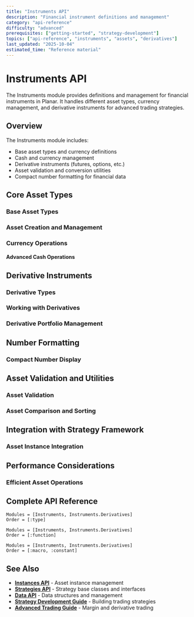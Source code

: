 ```yaml
---
title: "Instruments API"
description: "Financial instrument definitions and management"
category: "api-reference"
difficulty: "advanced"
prerequisites: ["getting-started", "strategy-development"]
topics: ["api-reference", "instruments", "assets", "derivatives"]
last_updated: "2025-10-04"
estimated_time: "Reference material"
---
```


# Instruments API

The Instruments module provides definitions and management for financial instruments in Planar. It handles different asset types, currency management, and derivative instruments for advanced trading strategies.

## Overview

The Instruments module includes:
- Base asset types and currency definitions
- Cash and currency management
- Derivative instruments (futures, options, etc.)
- Asset validation and conversion utilities
- Compact number formatting for financial data

## Core Asset Types

### Base Asset Types


### Asset Creation and Management


### Currency Operations


#### Advanced Cash Operations


## Derivative Instruments

### Derivative Types


### Working with Derivatives


### Derivative Portfolio Management


## Number Formatting

### Compact Number Display


## Asset Validation and Utilities

### Asset Validation


### Asset Comparison and Sorting


## Integration with Strategy Framework

### Asset Instance Integration


## Performance Considerations

### Efficient Asset Operations


## Complete API Reference

```@autodocs
Modules = [Instruments, Instruments.Derivatives]
Order = [:type]
```

```@autodocs
Modules = [Instruments, Instruments.Derivatives]
Order = [:function]
```

```@autodocs
Modules = [Instruments, Instruments.Derivatives]
Order = [:macro, :constant]
```

## See Also

- **[Instances API](instances.md)** - Asset instance management
- **[Strategies API](strategies.md)** - Strategy base classes and interfaces
- **[Data API](../data.md)** - Data structures and management
- **[Strategy Development Guide](../guides/../guides/strategy-development.md)** - Building trading strategies
- **[Advanced Trading Guide](../advanced/risk-management.md)** - Margin and derivative trading

